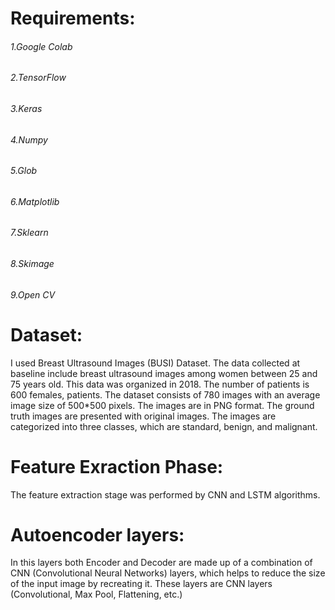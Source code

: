 # Requirements:
###### 1.Google Colab
###### 2.TensorFlow
###### 3.Keras
###### 4.Numpy
###### 5.Glob
###### 6.Matplotlib
###### 7.Sklearn
###### 8.Skimage
###### 9.Open CV





# Dataset:
I used Breast Ultrasound Images (BUSI) Dataset. The data collected at baseline include breast ultrasound images among women between 25 and 75 years old. This data was organized in 2018. The number of patients is 600 females, patients. The dataset consists of 780 images with an average image size of 500*500 pixels. The images are in PNG format. The ground truth images are presented with original images. The images are categorized into three classes, which are standard, benign, and malignant.

# Feature Exraction Phase:
The feature extraction stage was performed by CNN and LSTM algorithms.

# Autoencoder layers:

In this layers both Encoder and Decoder are made up of a combination of CNN (Convolutional Neural Networks) layers, which helps to reduce the size of the input image by recreating it. These layers are CNN layers (Convolutional, Max Pool, Flattening, etc.)

